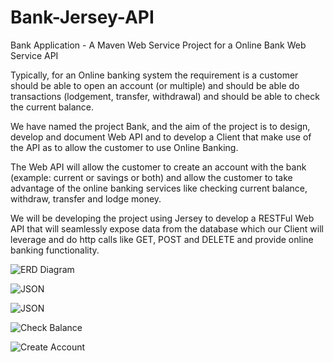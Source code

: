 # Bank-Jersey-API
Bank Application - A Maven Web Service Project for a Online Bank Web Service API

Typically, for an Online banking system the requirement is a customer should be able to open an account (or multiple) and should be able do transactions (lodgement, transfer, withdrawal) and should be able to check the current balance.

We have named the project Bank, and the aim of the project is to design, develop and document Web API and to develop a Client that make use of the API as to allow the customer to use Online Banking.

The Web API will allow the customer to create an account with the bank (example: current or savings or both) and allow the customer to take advantage of the online banking services like checking current balance, withdraw, transfer and lodge money.

We will be developing the project using Jersey to develop a RESTFul Web API that will seamlessly expose data from the database which our Client will leverage and do http calls like GET, POST and DELETE and provide online banking functionality.

![ERD Diagram](http://url/to/img.png)

![JSON](http://url/to/img.png)

![JSON](http://url/to/img.png)

![Check Balance](http://url/to/img.png)

![Create Account](http://url/to/img.png)

